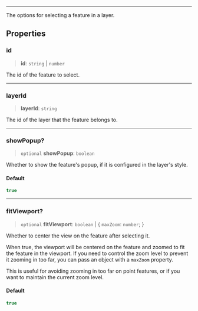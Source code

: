 ***

The options for selecting a feature in a layer.

## Properties

### id

> **id**: `string` | `number`

The id of the feature to select.

***

### layerId

> **layerId**: `string`

The id of the layer that the feature belongs to.

***

### showPopup?

> `optional` **showPopup**: `boolean`

Whether to show the feature's popup, if it is configured in the layer's style.

#### Default

```ts
true
```

***

### fitViewport?

> `optional` **fitViewport**: `boolean` | \{ `maxZoom`: `number`; }

Whether to center the view on the feature after selecting it.

When true, the viewport will be centered on the feature and zoomed to fit the feature
in the viewport. If you need to control the zoom level to prevent it zooming in too
far, you can pass an object with a `maxZoom` property.

This is useful for avoiding zooming in too far on point features, or if you want
to maintain the current zoom level.

#### Default

```ts
true
```

